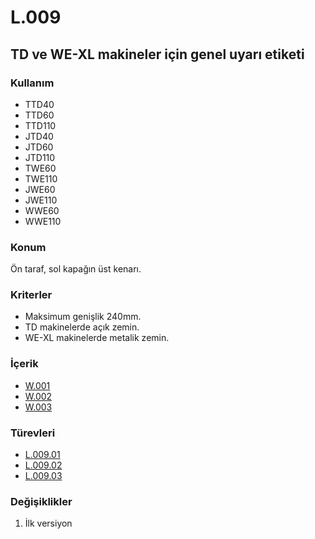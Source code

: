 # L.009

## TD ve WE-XL makineler için genel uyarı etiketi

### Kullanım

* TTD40
* TTD60
* TTD110
* JTD40
* JTD60
* JTD110
* TWE60
* TWE110
* JWE60
* JWE110
* WWE60
* WWE110

### Konum

Ön taraf, sol kapağın üst kenarı. 

### Kriterler

* Maksimum genişlik 240mm. 
* TD makinelerde açık zemin. 
* WE-XL makinelerde metalik zemin.

### İçerik

* [W.001](../warn/W.001.tr.md)
* [W.002](../warn/W.002.tr.md)
* [W.003](../warn/W.003.tr.md)

### Türevleri

* [L.009.01](./L.009.01.md)
* [L.009.02](./L.009.02.md)
* [L.009.03](./L.009.03.md)

### Değişiklikler

1. İlk versiyon
